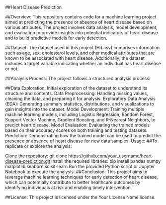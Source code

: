 ##Heart Disease Prediction

##Overview:
This repository contains code for a machine learning project aimed at predicting the presence or absence of heart disease based on various attributes. The project involves data analysis, model development, and evaluation to provide insights into potential indicators of heart disease and to build predictive models for early detection.

##Dataset:
The dataset used in this project (Hd.csv) comprises information such as age, sex, cholesterol levels, and other medical attributes that are known to be associated with heart disease. Additionally, the dataset includes a target variable indicating whether an individual has heart disease or not.

##Analysis Process:
The project follows a structured analysis process:

##Data Exploration: Initial exploration of the dataset to understand its structure and contents.
Data Preprocessing: Handling missing values, cleaning the data, and preparing it for analysis.
Exploratory Data Analysis (EDA): Generating summary statistics, distributions, and visualizations to gain insights into the dataset.
Model Development: Training multiple machine learning models, including Logistic Regression, Random Forest, Support Vector Machine, Gradient Boosting, and K-Nearest Neighbors, to predict heart disease.
Model Evaluation: Evaluating the trained models based on their accuracy scores on both training and testing datasets.
Prediction: Demonstrating how the trained model can be used to predict the presence or absence of heart disease for new data samples.
Usage:
##To replicate or explore the analysis:

Clone the repository: git clone https://github.com/your_username/heart-disease-prediction.git
Install the required libraries: pip install pandas numpy matplotlib seaborn scikit-learn
Run the provided Python script or Jupyter Notebook to execute the analysis.
##Conclusion:
This project aims to leverage machine learning techniques for early detection of heart disease, which can potentially contribute to better healthcare outcomes by identifying individuals at risk and enabling timely intervention.

##License:
This project is licensed under the Your License Name license.
